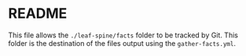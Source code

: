 # README

This file allows the `./leaf-spine/facts` folder to be tracked by Git.
This folder is the destination of the files output using the `gather-facts.yml`.
